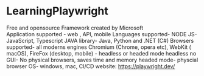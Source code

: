 # LearningPlaywright

Free and opensource Framework created by Microsoft
<br>  Application supported - web , API, mobile
Languages supported-  NODE JS- JavaScript, Typescript
JAVA library- Java, Python and .NET (C#)
Browsers supported- all moderns engines Chromium (Chrome, opera etc), WebKit ( macOS), FireFox (desktop, mobile) - headless or headed mode
headless no GUI- No physical browsers, saves time and memory
headed mode- physcial browser
OS- windows, mac, CI/CD
website: https://playwright.dev/
